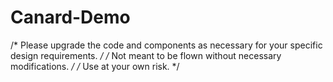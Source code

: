 # Canard-Demo

/* Please upgrade the code and components as necessary for your specific design requirements. */
/* Not meant to be flown without necessary modifications. */
/* Use at your  own risk. */
